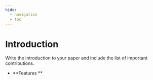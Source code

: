 ```yaml
---
hide:
  - navigation
  - toc
---
```


# Introduction

Write the introduction to your paper and include the list of important
contributions.
- **Features **